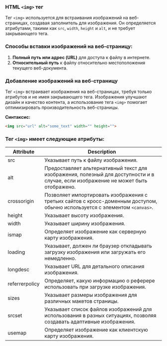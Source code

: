 ### HTML `<img>` тег

Тег `<img>` используется для встраивания изображений на веб-страницах, создавая заполнитель для изображения. Он определяется атрибутами, такими как `src`, `width`, `height` и `alt`, и не требует закрывающего тега.

### Способы вставки изображений на веб-страницу:

1. **Полный путь или адрес (URL)** для доступа к файлу в интернете.
2. **Относительный путь** к файлу относительно местоположения текущего веб-документа.

### Добавление изображений на веб-страницу

Тег `<img>` встраивает изображения на веб-страницах, требуя только атрибутов и не имея закрывающего тега. Изображения улучшают дизайн и качество контента, а использование тега `<img>` помогает оптимизировать производительность веб-страницы.

**Синтаксис:**
```html
<img src="url" alt="some_text" width="" height="">
```

### Тег `<img>` имеет следующие атрибуты:
| Attribute      | Description                                                                                                                         |
| -------------- | ----------------------------------------------------------------------------------------------------------------------------------- |
| src            | Указывает путь к файлу изображения.                                                                                                 |
| alt            | Предоставляет альтернативный текст для изображения, полезный для доступности и в случае, если изображение не может быть отображено. |
| crossorigin    | Позволяет импортировать изображения с третьих сайтов с кросс-доменным доступом, обычно используется с элементом `<canvas>`.         |
| height         | Указывает высоту изображения.                                                                                                       |
| width          | Указывает ширину изображения.                                                                                                       |
| ismap          | Определяет изображение как серверную карту изображения.                                                                             |
| loading        | Указывает, должен ли браузер откладывать загрузку изображения или загружать его немедленно.                                         |
| longdesc       | Указывает URL для детального описания изображения.                                                                                  |
| referrerpolicy | Определяет, какую информацию о реферере использовать при загрузке изображения.                                                      |
| sizes          | Указывает размеры изображения для различных макетов страницы.                                                                       |
| srcset         | Указывает список файлов изображений для использования в разных ситуациях, позволяя создавать адаптивные изображения.                |
| usemap         | Определяет изображение как клиентскую карту изображения.                                                                            |
